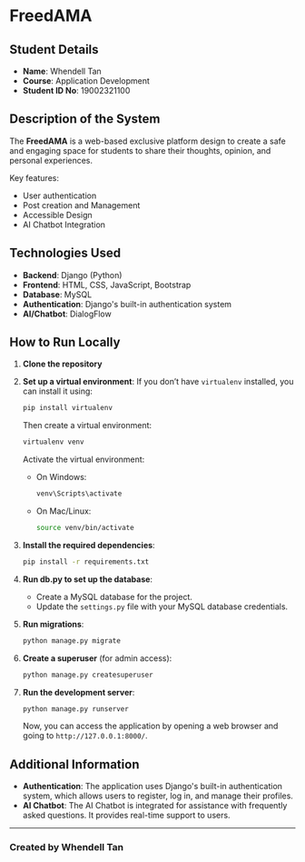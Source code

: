 # FreedAMA

## Student Details
- **Name**: Whendell Tan
- **Course**: Application Development
- **Student ID No**: 19002321100


## Description of the System
The **FreedAMA** is a web-based exclusive platform design to create a safe and engaging space for students to share their thoughts, opinion, and personal experiences.

Key features:
- User authentication 
- Post creation and Management
- Accessible Design
- AI Chatbot Integration

## Technologies Used
- **Backend**: Django (Python)
- **Frontend**: HTML, CSS, JavaScript, Bootstrap
- **Database**: MySQL
- **Authentication**: Django's built-in authentication system
- **AI/Chatbot**: DialogFlow

## How to Run Locally

1. **Clone the repository**

2. **Set up a virtual environment**:
    If you don’t have `virtualenv` installed, you can install it using:
    ```bash
    pip install virtualenv
    ```
    Then create a virtual environment:
    ```bash
    virtualenv venv
    ```
    Activate the virtual environment:
    - On Windows:
      ```bash
      venv\Scripts\activate
      ```
    - On Mac/Linux:
      ```bash
      source venv/bin/activate
      ```

3. **Install the required dependencies**:
    ```bash
    pip install -r requirements.txt
    ```

4. **Run db.py to set up the database**:
    - Create a MySQL database for the project.
    - Update the `settings.py` file with your MySQL database credentials.

5. **Run migrations**:
    ```bash
    python manage.py migrate
    ```

6. **Create a superuser** (for admin access):
    ```bash
    python manage.py createsuperuser
    ```

7. **Run the development server**:
    ```bash
    python manage.py runserver
    ```
    Now, you can access the application by opening a web browser and going to `http://127.0.0.1:8000/`.

## Additional Information
- **Authentication**: The application uses Django's built-in authentication system, which allows users to register, log in, and manage their profiles.
- **AI Chatbot**: The AI Chatbot is integrated for assistance with frequently asked questions. It provides real-time support to users.



---

### Created by Whendell Tan
